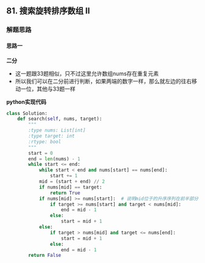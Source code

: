 ## 81. 搜索旋转排序数组 II
### 解题思路
#### 思路一
**二分**
- 这一题跟33题相似，只不过这里允许数组nums存在重复元素
- 所以我们可以在二分前进行判断，如果两端的数字一样，那么就左边的往右移动一位，其他与33题一样

**python实现代码**
```python
class Solution:
    def search(self, nums, target):
        """
        :type nums: List[int]
        :type target: int
        :rtype: bool
        """
        start = 0
        end = len(nums) - 1
        while start <= end:
            while start < end and nums[start] == nums[end]:
                start += 1
            mid = (start + end) // 2
            if nums[mid] == target:
                return True
            if nums[mid] >= nums[start]:  # 说明mid位于的升序序列在前半部分
                if target >= nums[start] and target < nums[mid]:
                    end = mid - 1
                else:
                    start = mid + 1
            else:
                if target > nums[mid] and target <= nums[end]:
                    start = mid + 1
                else:
                    end = mid - 1
        return False

```

